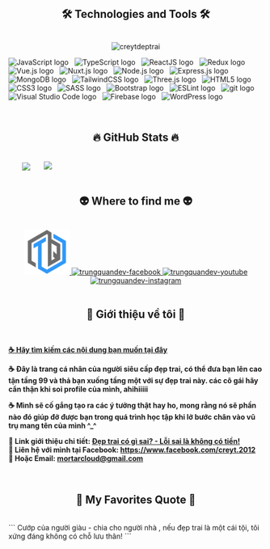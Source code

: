 
<h2 align="center">🛠 Technologies and Tools 🛠</h2>
<br>
<div align="center">
  <center><img src="https://scontent-hkg4-1.xx.fbcdn.net/v/t39.30808-6/296113952_597695778530500_1212113959891090449_n.jpg?_nc_cat=108&ccb=1-7&_nc_sid=09cbfe&_nc_ohc=gdUD3F9vC6UAX-yZKEz&_nc_ht=scontent-hkg4-1.xx&oh=00_AfDACJP2Fw_Kj8LueNR9C7sJbEG-sdQBi-nTj9ig5RZLaw&oe=64EE5631" alt="creytdeptrai"height="250"/></center>
</div><!-- https://simpleicons.org/ -->


<span><img src="https://img.shields.io/badge/JavaScript-282C34?logo=javascript&logoColor=F7DF1E" alt="JavaScript logo" title="JavaScript" height="25" /></span>
&nbsp;
<span><img src="https://img.shields.io/badge/TypeScript-282C34?logo=typescript&logoColor=3178C6" alt="TypeScript logo" title="TypeScript" height="25" /></span>
&nbsp;
<span><img src="https://img.shields.io/badge/ReactJS-282C34?logo=react&logoColor=61DAFB" alt="ReactJS logo" title="ReactJS" height="25" /></span>
&nbsp;
<span><img src="https://img.shields.io/badge/Redux-282C34?logo=redux&logoColor=764ABC" alt="Redux logo" title="Redux" height="25" /></span>
&nbsp;
<span><img src="https://img.shields.io/badge/Vue.js-282C34?logo=vue.js&logoColor=4FC08D" alt="Vue.js logo" title="Vue.js" height="25" /></span>
&nbsp;
<span><img src="https://img.shields.io/badge/Nuxt.js-282C34?logo=nuxt.js&logoColor=4FC08D" alt="Nuxt.js logo" title="Nuxt.js" height="25" /></span>
&nbsp;
<span><img src="https://img.shields.io/badge/Node.js-282C34?logo=node.js&logoColor=00F200" alt="Node.js logo" title="Node.js" height="25" /></span>
&nbsp;
<span><img src="https://img.shields.io/badge/Express-282C34?logo=express&logoColor=FFFFFF" alt="Express.js logo" title="Express.js" height="25" /></span>
&nbsp;
<span><img src="https://img.shields.io/badge/MongoDB-282C34?logo=mongodb&logoColor=47A248" alt="MongoDB logo" title="MongoDB" height="25" /></span>
&nbsp;
<span><img src="https://img.shields.io/badge/Tailwind%20CSS-282C34?logo=tailwind-css&logoColor=38B2AC" alt="TailwindCSS logo" title="TailwindCSS" height="25" /></span>
&nbsp;
<span><img src="https://img.shields.io/badge/Three.js-282C34?logo=three.js&logoColor=FFFFFF" alt="Three.js logo" title="Three.js" height="25" /></span>
&nbsp;
<span><img src="https://img.shields.io/badge/HTML5-282C34?logo=html5&logoColor=E34F26" alt="HTML5 logo" title="HTML5" height="25" /></span>
&nbsp;
<span><img src="https://img.shields.io/badge/CSS3-282C34?logo=css3&logoColor=1572B6" alt="CSS3 logo" title="CSS3" height="25" /></span>
&nbsp;
<span><img src="https://img.shields.io/badge/Sass-282C34?logo=sass&logoColor=CC6699" alt="SASS logo" title="SASS" height="25" /></span>
&nbsp;
<span><img src="https://img.shields.io/badge/Bootstrap-282C34?logo=bootstrap&logoColor=7952B3" alt="Bootstrap logo" title="Bootstrap" height="25" /></span>
&nbsp;
<span><img src="https://img.shields.io/badge/ESLint-282C34?logo=eslint&logoColor=4B32C3" alt="ESLint logo" title="ESLint" height="25" /></span>
&nbsp;
<span><img src="https://img.shields.io/badge/git-282C34?logo=git&logoColor=F05032" alt="git logo" title="git" height="25" /></span>
&nbsp;
<span><img src="https://img.shields.io/badge/VS%20Code-282C34?logo=visual-studio-code&logoColor=007ACC" alt="Visual Studio Code logo" title="Visual Studio Code" height="25" /></span>
&nbsp;
<span><img src="https://img.shields.io/badge/Firebase-282C34?logo=firebase&logoColor=FFCA28" alt="Firebase logo" title="Firebase" height="25" /></span>
&nbsp;
<span><img src="https://img.shields.io/badge/WordPress-282C34?logo=wordPress&logoColor=21759B" alt="WordPress logo" title="WordPress" height="25" /></span>
&nbsp;

<br>
<h2 align="center">🔥 GitHub Stats 🔥</h2>
<br>
<div align=center>
  <a href="#" title="Creytdeptrai">
    <img width="315" align="center" src="https://github-readme-stats.vercel.app/api/top-langs/?username=creyt2012&hide=c%23,powershell,Mathematica,Ruby,Objective-C,Objective-C%2b%2b,Cuda&title_color=61dafb&text_color=ffffff&icon_color=61dafb&bg_color=20232a&langs_count=8&layout=compact&border_color=61dafb&hide_border=true" />
  </a>
  <a href="#" title="Creytdeptrai">
    <img align="right" width="434" src="https://github-readme-stats.vercel.app/api?username=creyt2012&show_icons=true&theme=react&border_color=61dafb&hide_border=true" />
  </a>
</div>

<br>
<h2 align="center">👽 Where to find me 👽</h2>
<br>
<!-- https://icons8.com -->
<div align="center">
  <a href="https://mortarltd.com" target="blank">
    <img width="90" height="90" src="images/logo-trungquandev-transparent-bg-192x192.png" alt="trungquandev-blog" />
  </a>
  <a href="https://facebook.com/creyt.2012" target="blank">
    <img src="https://img.icons8.com/bubbles/100/000000/facebook-new.png" alt="trungquandev-facebook" />
  </a>
  <a href="https://www.youtube.com/" target="blank">
    <img src="https://img.icons8.com/bubbles/100/000000/youtube-squared.png" alt="trungquandev-youtube" />
  </a>
  <a href="https://instagram.com/creytdeptrai" target="blank">
    <img src="https://img.icons8.com/bubbles/100/000000/instagram.png" alt="trungquandev-instagram" />
  </a>
</div>

<br>

<h2 align="center">📖 Giới thiệu về tôi 📖</h2>
<br>
<p>
  <a href="https://youtu.be/63opfUkPq6k" target="_blank">
    <strong>☕ Hãy tìm kiếm các nội dung bạn muốn tại đây</strong>
  </a>
</p>
<p><strong>☕ Đây là trang cá nhân của người siêu cấp đẹp trai, có thể đưa bạn lên cao tận tầng 99 và thả bạn xuống tầng một với sự đẹp trai này. các cô gái hãy cẩn thận khi soi profile của mình, ahihiiiii</strong></p>
<p><strong>☕ Mình sẽ cố gắng tạo ra các ý tưởng thật hay ho, mong rằng nó sẽ phần nào đó giúp đỡ được bạn trong quá trình học tập khi lỡ bước chân vào vũ trụ mang tên của mình ^_^</strong></p>
<p>
  <strong>🔗 Link giới thiệu chi tiết: <a href="https://github.com/creyt2012" target="_blank">Đẹp trai có gì sai? - Lỗi sai là không có tiền!</a></strong>
  <br>
  <strong>🔗 Liên hệ với mình tại Facebook: <a href="https://www.facebook.com/creyt.2012" target="_blank">https://www.facebook.com/creyt.2012</a></strong>
  <br>
  <strong>📧 Hoặc Email: <a href="mailto:mortarcloud@gmail.com" target="_top">mortarcloud@gmail.com</a></strong>
</p>

</a>

<br>
<h2 align="center">📑 My Favorites Quote 📑</h2>
<br>
```
Cướp của người giàu - chia cho người nhà , nếu đẹp trai là một cái tội, tôi xứng đáng không có chỗ lưu thân!
```
